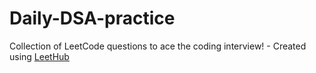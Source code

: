 # Daily-DSA-practice
Collection of LeetCode questions to ace the coding interview! - Created using [LeetHub](https://github.com/QasimWani/LeetHub)
